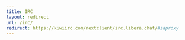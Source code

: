 ```yaml
---
title: IRC
layout: redirect
url: /irc/
redirect: https://kiwiirc.com/nextclient/irc.libera.chat/#zaproxy
---
```

